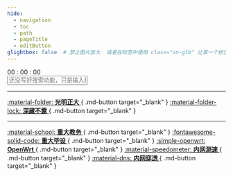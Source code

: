```yaml
---
hide:
  - navigation
  - toc
  - path
  - pageTitle
  - editButton
glightbox: false  # 禁止图片放大  或者在标签中使用 class="on-glb" 让某一个标签允许放大(off-glb)
---
```


<style>
  .md-typeset h1,
  .md-content__button {
    display: none;
  }
  .md-content__inner{
    padding-top: 0em;
  }
</style>
<link rel="stylesheet" href="/stylesheets/index.css">

<!--    时间    -->
<div class="time">
  <div class="solar-time" id="solarTime"></div>
  <div class="clock-time">
    <span id="hourTime" class="clock-font">00</span>
    <span class="colon">:</span>
    <span id="minuteTime" class="clock-font">00</span>
    <span class="colon">:</span>
    <span id="secondTime" class="clock-font">00</span>
  </div>
</div>

<!--    搜索栏    -->
<div class="input-container">
  <input type="text" placeholder="还没写好搜索功能，只是输入框有了" class="gradient-input" />
</div>

---

<!--    快捷栏    -->
[:material-folder: __光明正大__ ](\public){ .md-button target="_blank" }
[:material-folder-lock: __深藏不露__ ](\private){ .md-button target="_blank" }
<!-- [:material-folder-key: __Private__ ](https://github.com/LeeYearn){ .md-button target="_blank" } -->
<!-- :fontawesome-solid-code: -->
---

[:material-school: __重大教务__ ](https://my.cqu.edu.cn/workspace/home){ .md-button target="_blank" }
[:fontawesome-solid-code: __重大毕设__ ](http://180.85.204.43:50031/){ .md-button target="_blank" }
[:simple-openwrt: __OpenWrt__ ](http://10.0.0.1){ .md-button target="_blank" }
[:material-speedometer: __内网测速__ ](http://10.0.0.1:3300){ .md-button target="_blank" }
[:material-dns: __内网穿透__ ](http://10.0.0.1:16601){ .md-button target="_blank" }


<script type="text/javascript" src="./javascripts/index.js"></script>
